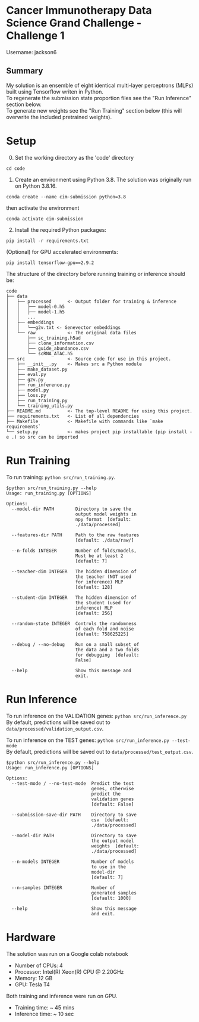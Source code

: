 # Cancer Immunotherapy Data Science Grand Challenge - Challenge 1
Username: jackson6

## Summary

My solution is an ensemble of eight identical multi-layer perceptrons (MLPs) built using Tensorflow writen in Python. \
To regenerate the submission state proportion files see the "Run Inference" section below. \
To generate new weights see the "Run Training" section below (this will overwrite the included pretrained weights). 

# Setup

0. Set the working directory as the 'code' directory
```
cd code
```

1. Create an environment using Python 3.8. The solution was originally run on Python 3.8.16. 
```
conda create --name cim-submission python=3.8
```

then activate the environment
```
conda activate cim-submission
```

2. Install the required Python packages:
```
pip install -r requirements.txt
```

(Optional) for GPU accelerated environments:

```
pip install tensorflow-gpu==2.9.2
```


The structure of the directory before running training or inference should be:
```
code
├── data
│   ├── processed      <- Output folder for training & inference
│   │   ├── model-0.h5
│   │   ├── model-1.h5
│   │   ...
│   ├── embeddings     
│   │   └──g2v.txt <- Genevector embeddings
│   └── raw            <- The original data files
│       ├── sc_training.h5ad
│       ├── clone_information.csv
│       ├── guide_abundance.csv
│       └── scRNA_ATAC.h5
├── src                <- Source code for use in this project.
│   ├── __init__.py    <- Makes src a Python module
│   ├── make_dataset.py
│   ├── eval.py
│   ├── g2v.py
│   ├── run_inference.py
│   ├── model.py
│   ├── loss.py
│   ├── run_training.py
│   └── training_utils.py
├── README.md          <- The top-level README for using this project.
├── requirements.txt   <- List of all dependencies
├── Makefile           <- Makefile with commands like `make requirements`
└── setup.py           <- makes project pip installable (pip install -e .) so src can be imported
```

# Run Training

To run training: `python src/run_training.py`. 

```commandline
$python src/run_training.py --help
Usage: run_training.py [OPTIONS]

Options:
  --model-dir PATH        Directory to save the
                          output model weights in
                          npy format  [default:
                          ./data/processed]

  --features-dir PATH     Path to the raw features
                          [default: ./data/raw/]

  --n-folds INTEGER       Number of folds/models,
                          Must be at least 2
                          [default: 7]

  --teacher-dim INTEGER   The hidden dimension of
                          the teacher (NOT used
                          for inference) MLP
                          [default: 128]

  --student-dim INTEGER   The hidden dimension of
                          the student (used for
                          inference) MLP
                          [default: 256]

  --random-state INTEGER  Controls the randomness
                          of each fold and noise
                          [default: 758625225]

  --debug / --no-debug    Run on a small subset of
                          the data and a two folds
                          for debugging  [default:
                          False]

  --help                  Show this message and
                          exit.
```


# Run Inference

To run inference on the VALIDATION genes: `python src/run_inference.py` \
By default, predictions will be saved out to `data/processed/validation_output.csv`. 


To run inference on the TEST genes: `python src/run_inference.py --test-mode` \
By default, predictions will be saved out to `data/processed/test_output.csv`.


```commandline
$python src/run_inference.py --help
Usage: run_inference.py [OPTIONS]

Options:
  --test-mode / --no-test-mode  Predict the test
                                genes, otherwise
                                predict the
                                validation genes
                                [default: False]

  --submission-save-dir PATH    Directory to save
                                csv  [default:
                                ./data/processed]

  --model-dir PATH              Directory to save
                                the output model
                                weights  [default:
                                ./data/processed]

  --n-models INTEGER            Number of models
                                to use in the
                                model-dir
                                [default: 7]

  --n-samples INTEGER           Number of
                                generated samples
                                [default: 1000]

  --help                        Show this message
                                and exit.
```
# Hardware

The solution was run on a Google colab notebook
- Number of CPUs: 4
- Processor: Intel(R) Xeon(R) CPU @ 2.20GHz
- Memory: 12 GB 
- GPU: Tesla T4

Both training and inference were run on GPU.
- Training time: ~ 45 mins
- Inference time: ~ 10 sec

